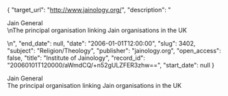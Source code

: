 {
  "target_url": "http://www.jainology.org/", 
  "description": "<p>Jain General<br />\nThe principal organisation linking Jain organisations in the UK</p>\n", 
  "end_date": null, 
  "date": "2006-01-01T12:00:00", 
  "slug": 3402, 
  "subject": "Religion/Theology", 
  "publisher": "jainology.org", 
  "open_access": false, 
  "title": "Institute of Jainology", 
  "record_id": "20060101T120000/aWmdCQ/+n52gULZFER3zhw==", 
  "start_date": null
}

<p>Jain General<br />
The principal organisation linking Jain organisations in the UK</p>
